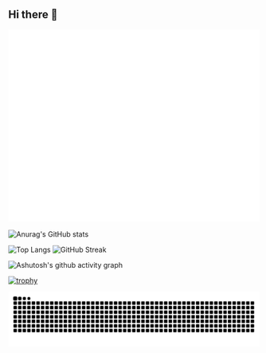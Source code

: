 ## Hi there 👋

<!--
**cjmarklll/cjmarklll** is a ✨ _special_ ✨ repository because its `README.md` (this file) appears on your GitHub profile.

Here are some ideas to get you started:

- 🔭 I’m currently working on ...
- 🌱 I’m currently learning ...
- 👯 I’m looking to collaborate on ...
- 🤔 I’m looking for help with ...
- 💬 Ask me about ...
- 📫 How to reach me: ...
- 😄 Pronouns: ...
- ⚡ Fun fact: ...
-->
![Metrics](/github-metrics.svg)
 
![Anurag's GitHub stats](https://github-readme-stats.vercel.app/api?username=cjmarklll&count_private=true&show_icons=true&theme=radical)

![Top Langs](https://github-readme-stats.vercel.app/api/top-langs/?username=cjmarklll&theme=merko)
![GitHub Streak](https://streak-stats.demolab.com/?user=cjmarklll&theme=radical)


![Ashutosh's github activity graph](https://github-readme-activity-graph.vercel.app/graph?username=cjmarklll&theme=tokyo-night)

[![trophy](https://github-profile-trophy.vercel.app/?username=cjmarklll&theme=radical)](https://github.com/ryo-ma/github-profile-trophy)

<picture>
  <source media="(prefers-color-scheme: dark)" srcset="https://raw.githubusercontent.com/cjmarklll/cjmarklll/output/github-contribution-grid-snake-dark.svg">
  <source media="(prefers-color-scheme: light)" srcset="https://raw.githubusercontent.com/cjmarklll/cjmarklll/output/github-contribution-grid-snake.svg">
  <img alt="github contribution grid snake animation" src="https://raw.githubusercontent.com/cjmarklll/cjmarklll/output/github-contribution-grid-snake.svg">
</picture>








